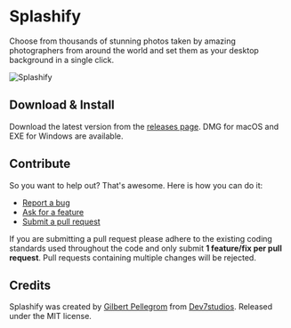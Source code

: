 # Splashify

Choose from thousands of stunning photos taken by amazing photographers from
around the world and set them as your desktop background in a single click.

![Splashify](https://cloud.githubusercontent.com/assets/203882/21812815/1e001caa-d74c-11e6-9ec2-658939d963ce.png)

## Download & Install

Download the latest version from the [releases page](https://github.com/gilbitron/Splashify/releases).
DMG for macOS and EXE for Windows are available.

## Contribute

So you want to help out? That's awesome. Here is how you can do it:

* [Report a bug](https://github.com/gilbitron/Splashify/issues)
* [Ask for a feature](https://github.com/gilbitron/Splashify/issues)
* [Submit a pull request](https://github.com/gilbitron/Splashify/pulls)

If you are submitting a pull request please adhere to the existing coding standards used throughout the code
and only submit **1 feature/fix per pull request**. Pull requests containing multiple changes will be rejected.

## Credits

Splashify was created by [Gilbert Pellegrom](https://gilbitron.me) from [Dev7studios](https://dev7studios.co). Released under the MIT license.
